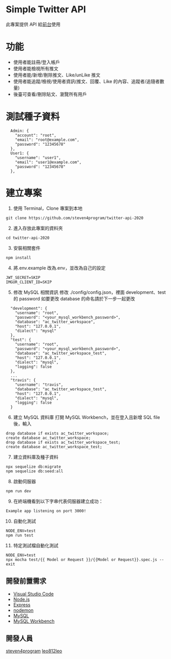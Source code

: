 # Simple Twitter API

此專案提供 API 給[前台](https://github.com/learnpytest/Front_End_Vue_Simple_Twitter)使用

# 功能

- 使用者能註冊/登入帳戶
- 使用者能檢視所有推文
- 使用者能/新增/刪除推文、Like/unLike 推文
- 使用者能追蹤/檢視/使用者資訊(推文、回覆、Like 的內容、追蹤者/追隨者數量)
- 後臺可查看/刪除貼文、瀏覽所有用戶

# 測試種子資料

```
  Admin: {
    "account": "root",
    "email": "root@example.com",
    "password": "12345678"
  },
  User1: {
    "username": "user1",
    "email": "user1@example.com",
    "password": "12345678"
  },
```

# 建立專案

1. 使用 Terminal，Clone 專案到本地

```
git clone https://github.com/steven4program/twitter-api-2020
```

2. 進入存放此專案的資料夾

```
cd twitter-api-2020
```

3. 安裝相關套件

```
npm install
```

4. 將.env.example 改為.env，並改為自己的設定

```
JWT_SECRET=SKIP
IMGUR_CLIENT_ID=SKIP
```

5. 修改 MySQL 相關資訊
   修改 ./config/config.json，裡面 development、test 的 password
   如要更改 database 的命名請於下一步一起更改

```
  "development": {
    "username": "root",
    "password": "<your_mysql_workbench_password>",
    "database": "ac_twitter_workspace",
    "host": "127.0.0.1",
    "dialect": "mysql"
  },
  "test": {
    "username": "root",
    "password": "<your_mysql_workbench_password>",
    "database": "ac_twitter_workspace_test",
    "host": "127.0.0.1",
    "dialect": "mysql",
    "logging": false
  },
  ...
  "travis": {
    "username": "travis",
    "database": "ac_twitter_workspace_test",
    "host": "127.0.0.1",
    "dialect": "mysql",
    "logging": false
  }
```

6. 建立 MySQL 資料庫
   打開 MySQL Workbench，並在登入且新增 SQL file 後，輸入

```
drop database if exists ac_twitter_workspace;
create database ac_twitter_workspace;
drop database if exists ac_twitter_workspace_test;
create database ac_twitter_workspace_test;
```

7. 建立資料庫及種子資料

```
npx sequelize db:migrate
npm sequelize db:seed:all
```

8. 啟動伺服器

```
npm run dev
```

9. 在終端機看到以下字串代表伺服器建立成功：

```
Example app listening on port 3000!
```

10. 自動化測試

```
NODE_ENV=test
npm run test
```

11. 特定測試檔自動化測試

```
NODE_ENV=test
npx mocha test/{{ Model or Request }}/{{Model or Request}}.spec.js --exit
```

## 開發前置需求

- [Visual Studio Code](https://code.visualstudio.com/)
- [Node.js](https://nodejs.org/en/)
- [Express](https://www.npmjs.com/package/express)
- [nodemon](https://www.npmjs.com/package/nodemon)
- [MySQL](https://www.mysql.com/)
- [MySQL Workbench](https://dev.mysql.com/downloads/mysql/)

## 開發人員

[steven4program](https://github.com/steven4program)
[leo812leo](https://github.com/leo812leo)
